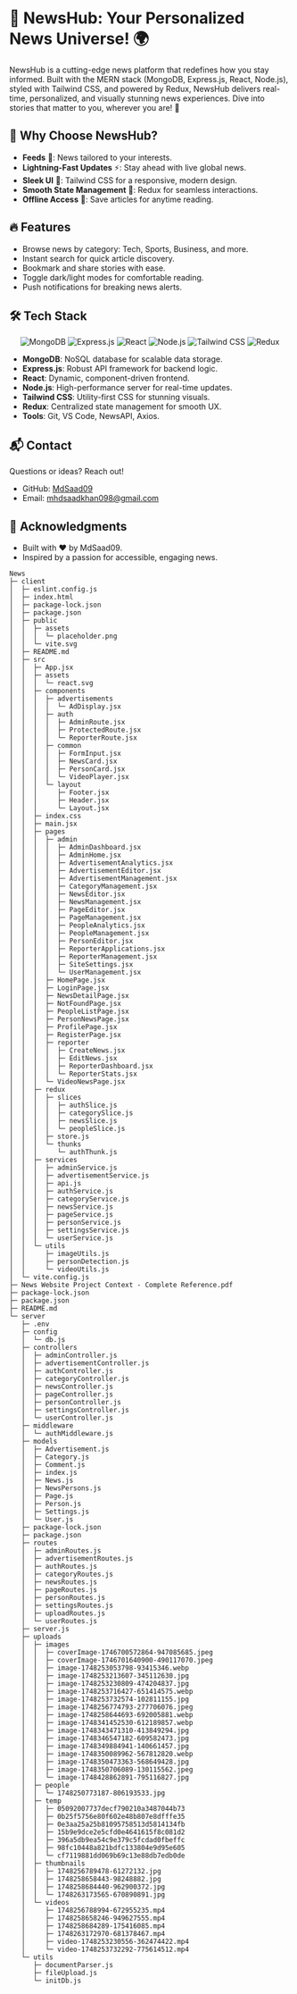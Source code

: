 # 📰 NewsHub: Your Personalized News Universe! 🌍

NewsHub is a cutting-edge news platform that redefines how you stay informed. Built with the MERN stack (MongoDB, Express.js, React, Node.js), styled with Tailwind CSS, and powered by Redux, NewsHub delivers real-time, personalized, and visually stunning news experiences. Dive into stories that matter to you, wherever you are! 🚀

## 🌟 Why Choose NewsHub?

- **Feeds** 🤖: News tailored to your interests.
- **Lightning-Fast Updates** ⚡️: Stay ahead with live global news.
- **Sleek UI** 🎨: Tailwind CSS for a responsive, modern design.
- **Smooth State Management** 🔄: Redux for seamless interactions.
- **Offline Access** 📖: Save articles for anytime reading.

## 🔥 Features

- Browse news by category: Tech, Sports, Business, and more.
- Instant search for quick article discovery.
- Bookmark and share stories with ease.
- Toggle dark/light modes for comfortable reading.
- Push notifications for breaking news alerts.

## 🛠️ Tech Stack

<p align="center">
  <img src="https://img.shields.io/badge/MongoDB-%234ea94b.svg?style=for-the-badge&logo=mongodb&logoColor=white" alt="MongoDB"/>
  <img src="https://img.shields.io/badge/express.js-%23404d59.svg?style=for-the-badge&logo=express&logoColor=%2361DAFB" alt="Express.js"/>
  <img src="https://img.shields.io/badge/react-%2320232a.svg?style=for-the-badge&logo=react&logoColor=%2361DAFB" alt="React"/>
  <img src="https://img.shields.io/badge/node.js-6DA55F?style=for-the-badge&logo=node.js&logoColor=white" alt="Node.js"/>
  <img src="https://img.shields.io/badge/tailwindcss-%2338B2AC.svg?style=for-the-badge&logo=tailwind-css&logoColor=white" alt="Tailwind CSS"/>
  <img src="https://img.shields.io/badge/redux-%23593d88.svg?style=for-the-badge&logo=redux&logoColor=white" alt="Redux"/>
</p>

- **MongoDB**: NoSQL database for scalable data storage.
- **Express.js**: Robust API framework for backend logic.
- **React**: Dynamic, component-driven frontend.
- **Node.js**: High-performance server for real-time updates.
- **Tailwind CSS**: Utility-first CSS for stunning visuals.
- **Redux**: Centralized state management for smooth UX.
- **Tools**: Git, VS Code, NewsAPI, Axios.

## 📬 Contact

Questions or ideas? Reach out!

- GitHub: [MdSaad09](https://github.com/MdSaad09)
- Email: mhdsaadkhan098@gmail.com

## 🙌 Acknowledgments

- Built with ❤️ by MdSaad09.
- Inspired by a passion for accessible, engaging news.



```
News
├─ client
│  ├─ eslint.config.js
│  ├─ index.html
│  ├─ package-lock.json
│  ├─ package.json
│  ├─ public
│  │  ├─ assets
│  │  │  └─ placeholder.png
│  │  └─ vite.svg
│  ├─ README.md
│  ├─ src
│  │  ├─ App.jsx
│  │  ├─ assets
│  │  │  └─ react.svg
│  │  ├─ components
│  │  │  ├─ advertisements
│  │  │  │  └─ AdDisplay.jsx
│  │  │  ├─ auth
│  │  │  │  ├─ AdminRoute.jsx
│  │  │  │  ├─ ProtectedRoute.jsx
│  │  │  │  └─ ReporterRoute.jsx
│  │  │  ├─ common
│  │  │  │  ├─ FormInput.jsx
│  │  │  │  ├─ NewsCard.jsx
│  │  │  │  ├─ PersonCard.jsx
│  │  │  │  └─ VideoPlayer.jsx
│  │  │  └─ layout
│  │  │     ├─ Footer.jsx
│  │  │     ├─ Header.jsx
│  │  │     └─ Layout.jsx
│  │  ├─ index.css
│  │  ├─ main.jsx
│  │  ├─ pages
│  │  │  ├─ admin
│  │  │  │  ├─ AdminDashboard.jsx
│  │  │  │  ├─ AdminHome.jsx
│  │  │  │  ├─ AdvertisementAnalytics.jsx
│  │  │  │  ├─ AdvertisementEditor.jsx
│  │  │  │  ├─ AdvertisementManagement.jsx
│  │  │  │  ├─ CategoryManagement.jsx
│  │  │  │  ├─ NewsEditor.jsx
│  │  │  │  ├─ NewsManagement.jsx
│  │  │  │  ├─ PageEditor.jsx
│  │  │  │  ├─ PageManagement.jsx
│  │  │  │  ├─ PeopleAnalytics.jsx
│  │  │  │  ├─ PeopleManagement.jsx
│  │  │  │  ├─ PersonEditor.jsx
│  │  │  │  ├─ ReporterApplications.jsx
│  │  │  │  ├─ ReporterManagement.jsx
│  │  │  │  ├─ SiteSettings.jsx
│  │  │  │  └─ UserManagement.jsx
│  │  │  ├─ HomePage.jsx
│  │  │  ├─ LoginPage.jsx
│  │  │  ├─ NewsDetailPage.jsx
│  │  │  ├─ NotFoundPage.jsx
│  │  │  ├─ PeopleListPage.jsx
│  │  │  ├─ PersonNewsPage.jsx
│  │  │  ├─ ProfilePage.jsx
│  │  │  ├─ RegisterPage.jsx
│  │  │  ├─ reporter
│  │  │  │  ├─ CreateNews.jsx
│  │  │  │  ├─ EditNews.jsx
│  │  │  │  ├─ ReporterDashboard.jsx
│  │  │  │  └─ ReporterStats.jsx
│  │  │  └─ VideoNewsPage.jsx
│  │  ├─ redux
│  │  │  ├─ slices
│  │  │  │  ├─ authSlice.js
│  │  │  │  ├─ categorySlice.js
│  │  │  │  ├─ newsSlice.js
│  │  │  │  └─ peopleSlice.js
│  │  │  ├─ store.js
│  │  │  └─ thunks
│  │  │     └─ authThunk.js
│  │  ├─ services
│  │  │  ├─ adminService.js
│  │  │  ├─ advertisementService.js
│  │  │  ├─ api.js
│  │  │  ├─ authService.js
│  │  │  ├─ categoryService.js
│  │  │  ├─ newsService.js
│  │  │  ├─ pageService.js
│  │  │  ├─ personService.js
│  │  │  ├─ settingsService.js
│  │  │  └─ userService.js
│  │  └─ utils
│  │     ├─ imageUtils.js
│  │     ├─ personDetection.js
│  │     └─ videoUtils.js
│  └─ vite.config.js
├─ News Website Project Context - Complete Reference.pdf
├─ package-lock.json
├─ package.json
├─ README.md
└─ server
   ├─ .env
   ├─ config
   │  └─ db.js
   ├─ controllers
   │  ├─ adminController.js
   │  ├─ advertisementController.js
   │  ├─ authController.js
   │  ├─ categoryController.js
   │  ├─ newsController.js
   │  ├─ pageController.js
   │  ├─ personController.js
   │  ├─ settingsController.js
   │  └─ userController.js
   ├─ middleware
   │  └─ authMiddleware.js
   ├─ models
   │  ├─ Advertisement.js
   │  ├─ Category.js
   │  ├─ Comment.js
   │  ├─ index.js
   │  ├─ News.js
   │  ├─ NewsPersons.js
   │  ├─ Page.js
   │  ├─ Person.js
   │  ├─ Settings.js
   │  └─ User.js
   ├─ package-lock.json
   ├─ package.json
   ├─ routes
   │  ├─ adminRoutes.js
   │  ├─ advertisementRoutes.js
   │  ├─ authRoutes.js
   │  ├─ categoryRoutes.js
   │  ├─ newsRoutes.js
   │  ├─ pageRoutes.js
   │  ├─ personRoutes.js
   │  ├─ settingsRoutes.js
   │  ├─ uploadRoutes.js
   │  └─ userRoutes.js
   ├─ server.js
   ├─ uploads
   │  ├─ images
   │  │  ├─ coverImage-1746700572864-947085685.jpeg
   │  │  ├─ coverImage-1746701640900-490117070.jpeg
   │  │  ├─ image-1748253053798-93415346.webp
   │  │  ├─ image-1748253213607-345112630.jpg
   │  │  ├─ image-1748253230809-474204837.jpg
   │  │  ├─ image-1748253716427-651414575.webp
   │  │  ├─ image-1748253732574-102811155.jpg
   │  │  ├─ image-1748256774793-277706076.jpeg
   │  │  ├─ image-1748258644693-692005881.webp
   │  │  ├─ image-1748341452530-612189857.webp
   │  │  ├─ image-1748343471310-413849294.jpg
   │  │  ├─ image-1748346547182-609582473.jpg
   │  │  ├─ image-1748349884941-140661457.jpg
   │  │  ├─ image-1748350089962-567812820.webp
   │  │  ├─ image-1748350473363-568649428.jpg
   │  │  ├─ image-1748350706089-130115562.jpeg
   │  │  └─ image-1748428862891-795116827.jpg
   │  ├─ people
   │  │  └─ 1748250773187-806193533.jpg
   │  ├─ temp
   │  │  ├─ 05092007737decf790210a3487044b73
   │  │  ├─ 0b25f5756e80f602e48b807e8dfffe35
   │  │  ├─ 0e3aa25a25b81095758513d5814134fb
   │  │  ├─ 15b9e9dce2e5cfd0e4641615f8c081d2
   │  │  ├─ 396a5db9ea54c9e379c5fcdad0fbeffc
   │  │  ├─ 98fc10448a821bdfc133804e9d95e605
   │  │  └─ cf7119881dd069b69c13e88db7edb0de
   │  ├─ thumbnails
   │  │  ├─ 1748256789478-61272132.jpg
   │  │  ├─ 1748258658443-98248882.jpg
   │  │  ├─ 1748258684440-962900372.jpg
   │  │  └─ 1748263173565-670890891.jpg
   │  └─ videos
   │     ├─ 1748256788994-672955235.mp4
   │     ├─ 1748258658246-949627555.mp4
   │     ├─ 1748258684289-175416085.mp4
   │     ├─ 1748263172970-681378467.mp4
   │     ├─ video-1748253230556-362474422.mp4
   │     └─ video-1748253732292-775614512.mp4
   └─ utils
      ├─ documentParser.js
      ├─ fileUpload.js
      └─ initDb.js

```
